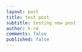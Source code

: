 ```yaml
---
layout: post
title: test post
subtitle: testing new post
author: h-rm
comments: false
published: false
---
```

